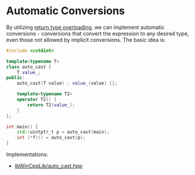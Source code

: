 # Automatic Conversions
By utilizing [return type overloading](../../Functions/Overloading/Return.md), we can implement automatic conversions - conversions that convert the expression to any desired type, even those not allowed by implicit conversions. The basic idea is:
```cpp
#include <cstdint>

template<typename T>
class auto_cast {
    T value_;
public:
    auto_cast(T value) : value_(value) {};

    template<typename T2>
    operator T2() {
        return T2(value_);
    }
};

int main() {
    std::uintptr_t p = auto_cast(main);
    int (*f)() = auto_cast(p);
}
```

Implementations:
- [IbWinCppLib/auto_cast.hpp](https://github.com/Chaoses-Ib/IbWinCppLib/blob/master/include/IbWinCpp/Cpp/auto_cast.hpp)